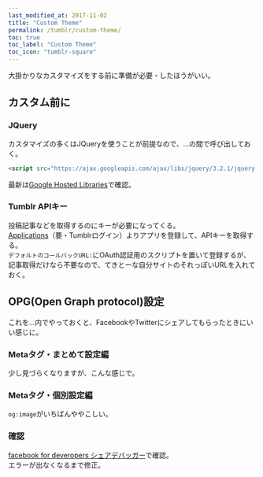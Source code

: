 ```yaml
---
last_modified_at: 2017-11-02
title: "Custom Theme"
permalink: /tumblr/custom-theme/
toc: true
toc_label: "Custom Theme"
toc_icon: "tumblr-square"
---
```

大掛かりなカスタマイズをする前に準備が必要・したほうがいい。
## カスタム前に
### JQuery
カスタマイズの多くはJQueryを使うことが前提なので、<head>...</head>の間で呼び出しておく。
```html
<script src="https://ajax.googleapis.com/ajax/libs/jquery/3.2.1/jquery.min.js"></script>
```
最新は[Google Hosted Libraries](https://developers.google.com/speed/libraries/)で確認。

### Tumblr APIキー
投稿記事などを取得するのにキーが必要になってくる。  
[Applications](https://www.tumblr.com/oauth/apps)（要・Tumblrログイン）よりアプリを登録して、APIキーを取得する。  
`デフォルトのコールバックURL:`にOAuth認証用のスクリプトを置いて登録するが、記事取得だけなら不要なので、てきとーな自分サイトのそれっぽいURLを入れておく。

## OPG(Open Graph protocol)設定
これを<head>...</head>内でやっておくと、FacebookやTwitterにシェアしてもらったときにいい感じに。
### Metaタグ・まとめて設定編
少し見づらくなりますが、こんな感じで。  

<code data-gist-id="652b06062008c3585ad51dbbdadbc0a9" data-gist-hide-footer="true" data-gist-line="1-5"></code> 

### Metaタグ・個別設定編
`og:image`がいちばんややこしい。  

<code data-gist-id="652b06062008c3585ad51dbbdadbc0a9" data-gist-hide-footer="true" data-gist-line="7-75"></code>  

### 確認
[facebook for deveropers シェアデバッガー](https://developers.facebook.com/tools/debug/sharing/)で確認。  
エラーが出なくなるまで修正。
